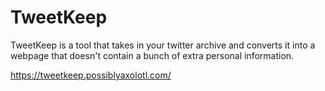 # TweetKeep

TweetKeep is a tool that takes in your twitter archive and converts it into a webpage that doesn't contain a bunch of extra personal information.

https://tweetkeep.possiblyaxolotl.com/
